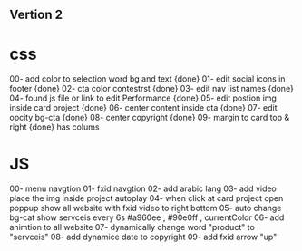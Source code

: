 ## Vertion 2

# css

00- add color to selection word bg and text {done}
01- edit social icons in footer {done}
02- cta color contestrst {done}
03- edit nav list names {done}
04- found js file or link to edit Performance {done}
05- edit postion img inside card project {done}
06- center content inside cta {done}
07- edit opcity bg-cta {done}
08- center copyright {done}
09- margin to card top & right {done} has colums


# JS

00- menu navgtion
01- fxid navgtion
02- add arabic lang
03- add video place the img inside project autoplay
04- when click at card project open poppup show all website with fxid video to right bottom
05- auto change bg-cat show servceis every 6s #a960ee , #90e0ff , currentColor
06- add animtion to all website
07- dynamically change word "product" to "servceis"
08- add dynamice date to copyright
09- add fxid arrow "up"
